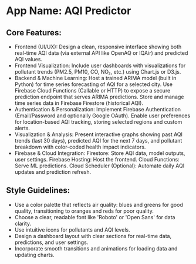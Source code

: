 # **App Name**: AQI Predictor

## Core Features:

- Frontend (UI/UX): Design a clean, responsive interface showing both real-time AQI data (via external API like OpenAQ or IQAir) and predicted AQI values.
- Frontend Visualization: Include user dashboards with visualizations for pollutant trends (PM2.5, PM10, CO, NO₂, etc.) using Chart.js or D3.js.
- Backend & Machine Learning: Host a trained ARIMA model (built in Python) for time series forecasting of AQI for a selected city. Use Firebase Cloud Functions (Callable or HTTP) to expose a secure prediction endpoint that serves ARIMA predictions. Store and manage time series data in Firebase Firestore (historical AQI).
- Authentication & Personalization: Implement Firebase Authentication (Email/Password and optionally Google OAuth). Enable user preferences for location-based AQI tracking, storing selected regions and custom alerts.
- Visualization & Analysis: Present interactive graphs showing past AQI trends (last 30 days), predicted AQI for the next 7 days, and pollutant breakdown with color-coded health impact indicators.
- Firebase & Cloud Integration: Firestore: Store AQI data, model outputs, user settings. Firebase Hosting: Host the frontend. Cloud Functions: Serve ML predictions. Cloud Scheduler (Optional): Automate daily AQI updates and prediction refresh.

## Style Guidelines:

- Use a color palette that reflects air quality: blues and greens for good quality, transitioning to oranges and reds for poor quality.
- Choose a clear, readable font like 'Roboto' or 'Open Sans' for data clarity.
- Use intuitive icons for pollutants and AQI levels.
- Design a dashboard layout with clear sections for real-time data, predictions, and user settings.
- Incorporate smooth transitions and animations for loading data and updating charts.